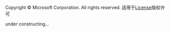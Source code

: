 Copyright © Microsoft Corporation. All rights reserved.
  适用于[License](https://github.com/Microsoft/ai-edu/blob/master/LICENSE.md)版权许可


under constructing...
